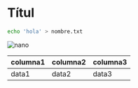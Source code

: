 # Títul

``` bash
echo 'hola' > nombre.txt
```

![nano](https://images3.memedroid.com/images/UPLOADED407/66a9020011cce.jpeg)


|columna1|columna2|columna3|
|--------|--------|--------|
|data1|data2|data3|